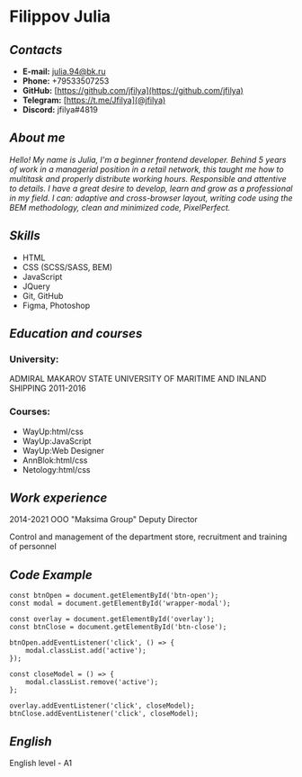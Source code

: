 # Filippov Julia


## ***Contacts***
* **E-mail:** julia.94@bk.ru
* **Phone:** +79533507253
* **GitHub:** [https://github.com/jfilya](https://github.com/jfilya)
* **Telegram:** [https://t.me/Jfilya](@jfilya)
* **Discord:** jfilya#4819


## ***About me***

*Hello! My name is Julia, I'm a beginner frontend developer. Behind 5 years of work in a managerial position in a retail network, this taught me how to multitask and properly distribute working hours. Responsible and attentive to details. I have a great desire to develop, learn and grow as a professional in my field. I can: adaptive and cross-browser layout, writing code using the BEM methodology, clean and minimized code, PixelPerfect.*


## ***Skills***

* HTML
* CSS (SCSS/SASS, BEM)
* JavaScript
* JQuery
* Git, GitHub
* Figma, Photoshop


## ***Education and courses***

### **University:**
ADMIRAL MAKAROV STATE UNIVERSITY OF MARITIME AND INLAND SHIPPING
2011-2016

### **Courses:**
+ WayUp:html/css
+ WayUp:JavaScript
+ WayUp:Web Designer
+ AnnBlok:html/css
+ Netology:html/css


## ***Work experience***

2014-2021
OOO "Maksima Group"
Deputy Director

Control and management of the department store, recruitment and training of personnel


## ***Code Example***
```    
const btnOpen = document.getElementById('btn-open');
const modal = document.getElementById('wrapper-modal');

const overlay = document.getElementById('overlay');
const btnClose = document.getElementById('btn-close');

btnOpen.addEventListener('click', () => {
    modal.classList.add('active');
});

const closeModel = () => {
    modal.classList.remove('active');
};

overlay.addEventListener('click', closeModel);
btnClose.addEventListener('click', closeModel); 
```


## ***English***
English level - A1

